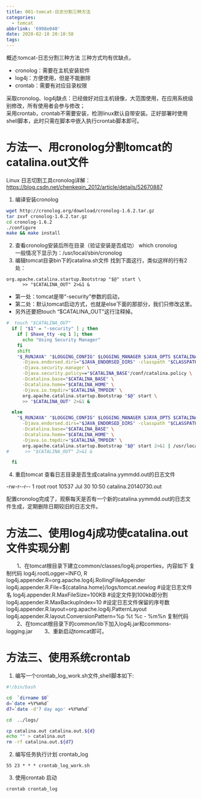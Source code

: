 ```yaml
---
title: 001-tomcat-日志分割三种方法
categories:
  - tomcat
abbrlink: '6998e040'
date: 2020-02-10 20:10:58
tags:
---
```


概述:tomcat-日志分割三种方法
三种方式均有优缺点，
- cronolog：需要在主机安装软件
- log4j：方便使用，但是不能删除
- crontab：需要有对应目录权限

采取cronolog、log4j缺点：已经做好对应主机镜像，大范围使用，在应用系统级别修改，所有使用者会参与修改；  
采用crontab，crontab不需要安装，检测linux默认自带安装。正好部署时使用shell脚本，此时只需在脚本中嵌入执行crontab脚本即可。

<!--more-->
# 方法一、用cronolog分割tomcat的catalina.out文件 
Linux 日志切割工具cronolog详解：https://blog.csdn.net/chenkeqin_2012/article/details/52670887
1. 编译安装cronolog
```bash
wget http://cronolog.org/download/cronolog-1.6.2.tar.gz 
tar zxvf cronolog-1.6.2.tar.gz 
cd cronolog-1.6.2
./configure 
make && make install 
```
2. 查看cronolog安装后所在目录（验证安装是否成功） 
which cronolog  
一般情况下显示为：/usr/local/sbin/cronolog 
3. 编辑tomcat目录bin下的catalina.sh文件
找到下面这行，类似这样的行有2处：
```
org.apache.catalina.startup.Bootstrap "$@" start \
      >> "$CATALINA_OUT" 2>&1 &
```
- 第一处：tomcat是带“-security”参数的启动，
- 第二处：默认tomcat启动方式，也就是else下面的那部分，我们只修改这里。
- 另外还要把touch “$CATALINA_OUT"这行注释掉。
``` bash
#  touch "$CATALINA_OUT"
  if [ "$1" = "-security" ] ; then
    if [ $have_tty -eq 1 ]; then
      echo "Using Security Manager"
    fi
    shift
    "$_RUNJAVA" "$LOGGING_CONFIG" $LOGGING_MANAGER $JAVA_OPTS $CATALINA_OPTS \
      -Djava.endorsed.dirs="$JAVA_ENDORSED_DIRS" -classpath "$CLASSPATH" \
      -Djava.security.manager \
      -Djava.security.policy=="$CATALINA_BASE"/conf/catalina.policy \
      -Dcatalina.base="$CATALINA_BASE" \
      -Dcatalina.home="$CATALINA_HOME" \
      -Djava.io.tmpdir="$CATALINA_TMPDIR" \
      org.apache.catalina.startup.Bootstrap "$@" start \
      >> "$CATALINA_OUT" 2>&1 &

  else
    "$_RUNJAVA" "$LOGGING_CONFIG" $LOGGING_MANAGER $JAVA_OPTS $CATALINA_OPTS \
      -Djava.endorsed.dirs="$JAVA_ENDORSED_DIRS" -classpath "$CLASSPATH" \
      -Dcatalina.base="$CATALINA_BASE" \
      -Dcatalina.home="$CATALINA_HOME" \
      -Djava.io.tmpdir="$CATALINA_TMPDIR" \
      org.apache.catalina.startup.Bootstrap "$@" start 2>&1 | /usr/local/sbin/cronolog /usr/local/tomcat/logs/catalina.%Y%m%d.out >> /dev/null &
#      >> "$CATALINA_OUT" 2>&1 &

  fi
```
4. 重启tomcat
查看日志目录是否生成catalina.yymmdd.out的日志文件

-rw-r--r-- 1 root root 10537 Jul 30 10:50 catalina.20140730.out

配置cronolog完成了，观察每天是否有一个新的catalina.yymmdd.out的日志文件生成，定期删除日期较旧的日志文件。

# 方法二、使用log4j成功使catalina.out文件实现分割
　　1、在tomcat根目录下建立common/classes/log4j.properties，内容如下
复制代码
log4j.rootLogger=INFO, R 
log4j.appender.R=org.apache.log4j.RollingFileAppender 
log4j.appender.R.File=${catalina.home}/logs/tomcat.newlog  #设定日志文件名
log4j.appender.R.MaxFileSize=100KB   #设定文件到100kb即分割
log4j.appender.R.MaxBackupIndex=10   #设定日志文件保留的序号数
log4j.appender.R.layout=org.apache.log4j.PatternLayout 
log4j.appender.R.layout.ConversionPattern=%p %t %c - %m%n
复制代码
　　2、在tomcat根目录下的common/lib下加入log4j.jar和commons-logging.jar
　　3、重新启动tomcat即可。

# 方法三、使用系统crontab
1. 编写一个crontab_log_work.sh文件,shell脚本如下:
```bash
#!/bin/bash

cd  `dirname $0`
d=`date +%Y%m%d`
d7=`date -d'7 day ago' +%Y%m%d`

cd  ../logs/

cp catalina.out catalina.out.${d}
echo "" > catalina.out 
rm -rf catalina.out.${d7}
```
2. 编写任务执行计划 crontab_log
```
55 23 * * * crontab_log_work.sh
```
3. 使用crontab 启动
```
crontab crontab_log
```






